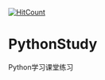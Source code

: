 [![HitCount](http://hits.dwyl.io/Alpha-chen/PythonStudy.svg)](http://hits.dwyl.io/Alpha-chen/PythonStudy)
# PythonStudy
Python学习课堂练习
